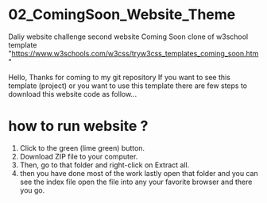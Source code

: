# 02_ComingSoon_Website_Theme
Daliy website challenge second website Coming Soon clone of w3school  template "https://www.w3schools.com/w3css/tryw3css_templates_coming_soon.htm" 

  Hello,  Thanks for coming to my git repository 
If you want to see this template (project) or you want to use this template there are few steps to download this website code as follow...

# how to run website ?
1) Click to the green (lime green) button.
2) Download ZIP file to your computer.
3) Then, go to that folder and right-click on Extract all.
4) then you have done most of the work lastly open that folder and you can see the index file open the file into any your favorite browser and there you go.
